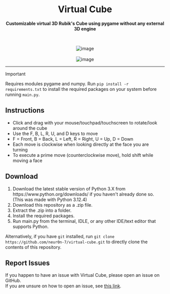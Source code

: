 
<div align="center">
    <h1>Virtual Cube</h1>
    <p><strong>Customizable virtual 3D Rubik's Cube using pygame without any external 3D engine</strong></p>
    <br>
    
![image](https://github.com/user-attachments/assets/0fb52a9d-1c9e-44c4-99bd-c9e0cf2d33d9)
<br><br>
![image](https://github.com/user-attachments/assets/8eb2a847-7a48-48b1-9dea-5e6f74b70cba)
</div>
<hr>  

> [!IMPORTANT]
> Requires modules pygame and numpy.
> Run `pip install -r requirements.txt` to install the required packages on your system before running `main.py`.


## Instructions
<ul>
  <li>Click and drag with your mouse/touchpad/touchscreen to rotate/look around the cube</li>
  <li>Use the F, B, L, R, U, and D keys to move</li>
  <li>F = Front, B = Back, L = Left, R = Right, U = Up, D = Down</li>
  <li>Each move is clockwise when looking directly at the face you are turning</li>
  <li>To execute a prime move (counterclockwise move), hold shift while moving a face</li>
</ul>

## Download
<ol>
    <li>Download the latest stable version of Python 3.X from https://www.python.org/downloads/ if you haven't already done so. (This was made with Python 3.12.4)</li>
    <li>Download this repository as a .zip file.</li>
    <li>Extract the .zip into a folder.</li>
    <li>Install the required packages.</li>
    <li>Run main.py from the terminal, IDLE, or any other IDE/text editor that supports Python.</li>
</ol>

Alternatively, if you have `git` installed, run `git clone https://github.com/neur0n-7/virtual-cube.git` to directly clone the contents of this repository.

## Report Issues  
If you happen to have an issue with Virtual Cube, please open an issue on GitHub.  
If you are unsure on how to open an issue, see [this link](https://docs.github.com/en/issues/tracking-your-work-with-issues/quickstart).

